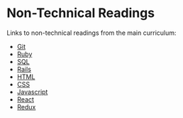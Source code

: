 # Non-Technical Readings

Links to non-technical readings from the main curriculum:
* [Git][git]
* [Ruby][ruby]
* [SQL][sql]
* [Rails][rails]
* [HTML][html]
* [CSS][css]
* [Javascript][js]
* [React][react]
* [Redux][redux]


[git]: https://github.com/appacademy/curriculum/blob/master/ruby/readings/git_nontech.md
[ruby]: https://github.com/appacademy/curriculum/blob/master/ruby/readings/ruby_nontech.md
[sql]: https://github.com/appacademy/curriculum/blob/master/sql/readings/sql_nontech.md
[rails]: https://github.com/appacademy/curriculum/blob/master/rails/readings/rails_nontech.md
[html]: https://github.com/appacademy/curriculum/blob/master/html-css/readings/html_nontech.md
[css]: https://github.com/appacademy/curriculum/blob/master/html-css/readings/css_nontech.md
[js]: https://github.com/appacademy/curriculum/blob/master/javascript/readings/js-nontech.md
[react]: https://github.com/appacademy/curriculum/blob/master/react/readings/react_nontech.md
[redux]: https://github.com/appacademy/curriculum/blob/master/react/readings/redux_nontech.md


